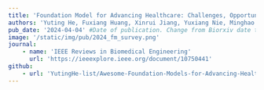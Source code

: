 ```yaml
---
title: 'Foundation Model for Advancing Healthcare: Challenges, Opportunities and Future Directions'
authors: 'Yuting He, Fuxiang Huang, Xinrui Jiang, Yuxiang Nie, Minghao Wang, Jiguang Wang, Hao Chen#'
pub_date: '2024-04-04' #Date of publication. Change from Biorxiv date to Journal date once accepted
image: '/static/img/pub/2024_fm_survey.png'
journal:
    - name: 'IEEE Reviews in Biomedical Engineering'
      url: 'https://ieeexplore.ieee.org/document/10750441'
github:
    - url: 'YutingHe-list/Awesome-Foundation-Models-for-Advancing-Healthcare'
---
```

